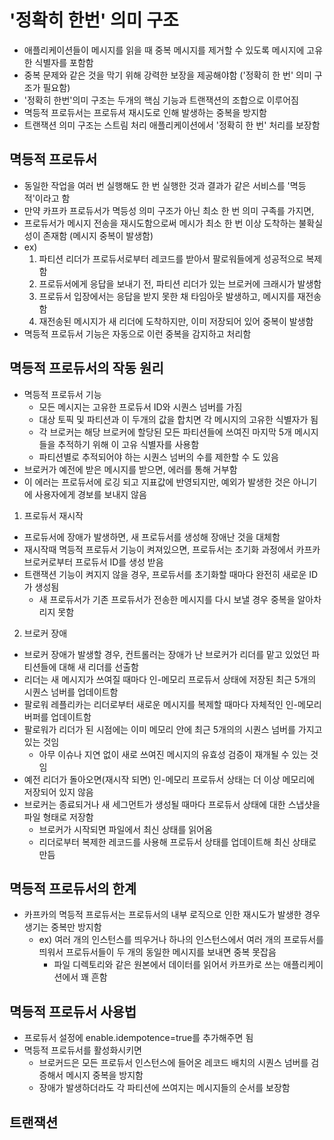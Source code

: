 # '정확히 한번' 의미 구조
- 애플리케이션들이 메시지를 읽을 때 중복 메시지를 제거할 수 있도록 메시지에 고유한 식별자를 포함함
- 중복 문제와 같은 것을 막기 위해 강력한 보장을 제공해야함 ('정확히 한 번' 의미 구조가 필요함)
- '정확히 한번'의미 구조는 두개의 핵심 기능과 트랜잭션의 조합으로 이루어짐
- 멱등적 프로듀서는 프로듀셔 재시도로 인해 발생하는 중복을 방지함
- 트랜잭션 의미 구조는 스트림 처리 애플리케이션에서 '정확히 한 번' 처리를 보장함
## 멱등적 프로듀서
- 동일한 작업을 여러 번 실행해도 한 번 실행한 것과 결과가 같은 서비스를 '멱등적'이라고 함
- 만약 카프카 프로듀서가 멱등성 의미 구조가 아닌 최소 한 번 의미 구족를 가지면,
- 프로듀서가 메시지 전송을 재시도함으로써 메시가 최소 한 번 이상 도착하는 불확실성이 존재함 (메시지 중복이 발생함)
- ex)
  1. 파티션 리더가 프로듀서로부터 레코드를 받아서 팔로워들에게 성공적으로 복제함
  2. 프로듀서에게 응답을 보내기 전, 파티션 리더가 있는 브로커에 크래시가 발생함
  3. 프로듀서 입장에서는 응답을 받지 못한 채 타임아웃 발생하고, 메시지를 재전송함
  4. 재전송된 메시지가 새 리더에 도착하지만, 이미 저장되어 있어 중복이 발생함
- 멱등적 프로듀서 기능은 자동으로 이런 중복을 감지하고 처리함

## 멱등적 프로듀서의 작동 원리
- 멱등적 프로듀서 기능
  - 모든 메시지는 고유한 프로듀서 ID와 시퀀스 넘버를 가짐
  - 대상 토픽 및 파티션과 이 두개의 값을 합치면 각 메시지의 고유한 식별자가 됨
  - 각 브로커는 해당 브로커에 할당된 모든 파티션들에 쓰여진 마지막 5개 메시지들을 추적하기 위해 이 고유 식별자를 사용함
  - 파티션별로 추적되어야 하는 시퀀스 넘버의 수를 제한할 수 도 있음
- 브로커가 예전에 받은 메시지를 받으면, 에러를 통해 거부함
- 이 에러는 프로듀서에 로깅 되고 지표값에 반영되지만, 예외가 발생한 것은 아니기에 사용자에게 경보를 보내지 않음

1. 프로듀서 재시작
  - 프로듀서에 장애가 발생하면, 새 프로듀서를 생성해 장애난 것을 대체함
  - 재시작때 멱등적 프로듀서 기능이 켜져있으면, 프로듀서는 초기화 과정에서 카프카 브로커로부터 프로듀서 ID를 생성 받음
  - 트랜잭션 기능이 켜지지 않을 경우, 프로듀서를 초기화할 때마다 완전히 새로운 ID가 생성됨
    - 새 프로듀서가 기존 프로듀서가 전송한 메시지를 다시 보낼 경우 중복을 알아차리지 못함
2. 브로커 장애
  - 브로커 장애가 발생할 경우, 컨트롤러는 장애가 난 브로커가 리더를 맡고 있었던 파티션들에 대해 새 리더를 선출함
  - 리더는 새 메시지가 쓰여질 때마다 인-메모리 프로듀서 상태에 저장된 최근 5개의 시퀀스 넘버를 업데이트함
  - 팔로워 레플리카는 리더로부터 새로운 메시지를 복제할 때마다 자체적인 인-메모리 버퍼를 업데이트함
  - 팔로워가 리더가 된 시점에는 이미 메모리 안에 최근 5개의의 시퀀스 넘버를 가지고 있는 것임
    - 아무 이슈나 지연 없이 새로 쓰여진 메시지의 유효성 검증이 재개될 수 있는 것임
  - 예전 리더가 돌아오면(재시작 되면) 인-메모리 프로듀서 상태는 더 이상 메모리에 저장되어 있지 않음
  - 브로커는 종료되거나 새 세그먼트가 생성될 때마다 프로듀서 상태에 대한 스냅샷을 파일 형태로 저장함
    - 브로커가 시작되면 파일에서 최신 상태를 읽어옴
    - 리더로부터 복제한 레코드를 사용해 프로듀서 상태를 업데이트해 최신 상태로 만듬
## 멱등적 프로듀서의 한계
- 카프카의 멱등적 프로듀서는 프로듀서의 내부 로직으로 인한 재시도가 발생한 경우 생기는 중복만 방지함
  - ex) 여러 개의 인스턴스를 띄우거나 하나의 인스턴스에서 여러 개의 프로듀서를 띄워서 프로듀서들이 두 개의 동일한 메시지를 보내면 중복 못잡음
    - 파일 디렉토리와 같은 원본에서 데이터를 읽어서 카프카로 쓰는 애플리케이션에서 꽤 흔함
## 멱등적 프로듀서 사용법
- 프로듀서 설정에 enable.idempotence=true를 추가해주면 됨
- 멱등적 프로듀서를 활성화시키면
  - 브로커드은 모든 프로듀서 인스턴스에 들어온 레코드 배치의 시퀀스 넘버를 검증해서 메시지 중복을 방지함
  - 장애가 발생하더라도 각 파티션에 쓰여지는 메시지들의 순서를 보장함
## 트랜잭션

